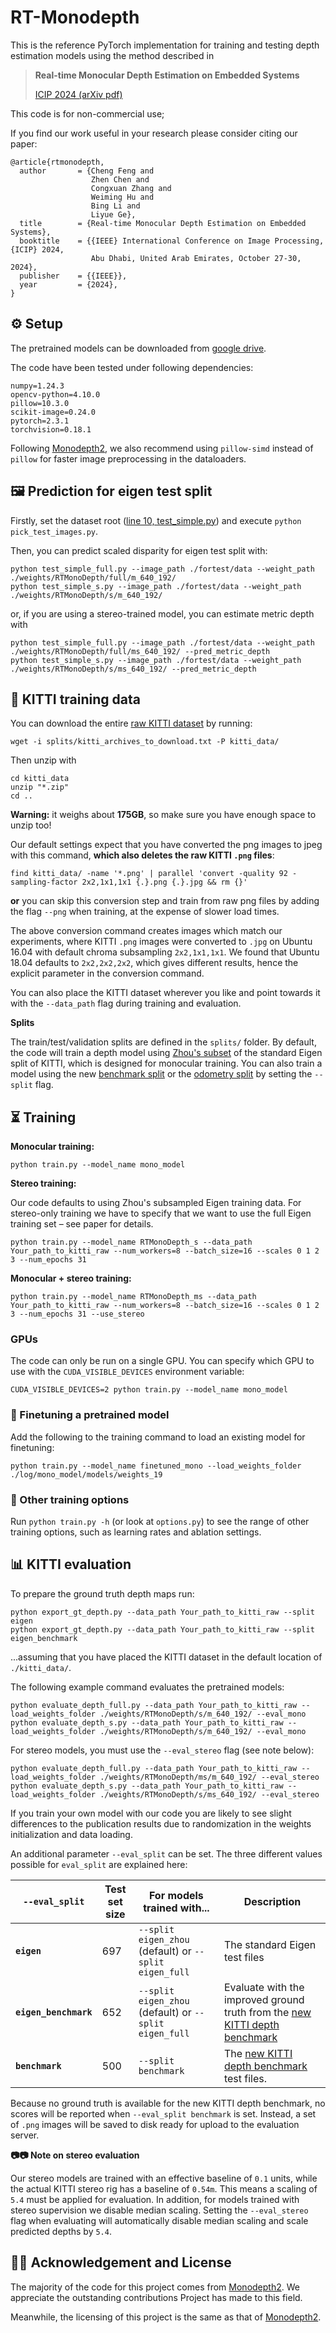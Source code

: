 # RT-Monodepth

This is the reference PyTorch implementation for training and testing depth estimation models using the method described in

> **Real-time Monocular Depth Estimation on Embedded Systems**
>
> [ICIP 2024 (arXiv pdf)](https://arxiv.org/abs/2308.10569)

This code is for non-commercial use;

If you find our work useful in your research please consider citing our paper:

```
@article{rtmonodepth,
  author       = {Cheng Feng and
                  Zhen Chen and
                  Congxuan Zhang and
                  Weiming Hu and
                  Bing Li and
                  Liyue Ge},
  title        = {Real-time Monocular Depth Estimation on Embedded Systems},
  booktitle    = {{IEEE} International Conference on Image Processing, {ICIP} 2024,
                  Abu Dhabi, United Arab Emirates, October 27-30, 2024},
  publisher    = {{IEEE}},
  year         = {2024},
}
```



## ⚙️ Setup
The pretrained models can be downloaded from [google drive](https://drive.google.com/file/d/1Jf5K3m0DfAqVcVCE6y0cKufEKIHu86sz/view?usp=drive_link).

The code have been tested under following dependencies:
```
numpy=1.24.3
opencv-python=4.10.0
pillow=10.3.0
scikit-image=0.24.0
pytorch=2.3.1
torchvision=0.18.1
```
Following [Monodepth2](https://github.com/nianticlabs/monodepth2), we also recommend using `pillow-simd` instead of `pillow` for faster image preprocessing in the dataloaders.


## 🖼️ Prediction for eigen test split
Firstly, set the dataset root ([line 10, test_simple.py](https://github.com/Ecalpal/RT-MonoDepth/blob/2cb4040162798c27a4c2ca4302caeb6b4d8a67c3/pick_test_images.py#L10)) and execute `python pick_test_images.py`.

Then, you can predict scaled disparity for eigen test split with:

```shell
python test_simple_full.py --image_path ./fortest/data --weight_path ./weights/RTMonoDepth/full/m_640_192/
python test_simple_s.py --image_path ./fortest/data --weight_path ./weights/RTMonoDepth/s/m_640_192/
```

or, if you are using a stereo-trained model, you can estimate metric depth with

```shell
python test_simple_full.py --image_path ./fortest/data --weight_path ./weights/RTMonoDepth/full/ms_640_192/ --pred_metric_depth
python test_simple_s.py --image_path ./fortest/data --weight_path ./weights/RTMonoDepth/s/ms_640_192/ --pred_metric_depth
```


## 💾 KITTI training data

You can download the entire [raw KITTI dataset](http://www.cvlibs.net/datasets/kitti/raw_data.php) by running:
```shell
wget -i splits/kitti_archives_to_download.txt -P kitti_data/
```
Then unzip with
```shell
cd kitti_data
unzip "*.zip"
cd ..
```
**Warning:** it weighs about **175GB**, so make sure you have enough space to unzip too!

Our default settings expect that you have converted the png images to jpeg with this command, **which also deletes the raw KITTI `.png` files**:
```shell
find kitti_data/ -name '*.png' | parallel 'convert -quality 92 -sampling-factor 2x2,1x1,1x1 {.}.png {.}.jpg && rm {}'
```
**or** you can skip this conversion step and train from raw png files by adding the flag `--png` when training, at the expense of slower load times.

The above conversion command creates images which match our experiments, where KITTI `.png` images were converted to `.jpg` on Ubuntu 16.04 with default chroma subsampling `2x2,1x1,1x1`.
We found that Ubuntu 18.04 defaults to `2x2,2x2,2x2`, which gives different results, hence the explicit parameter in the conversion command.

You can also place the KITTI dataset wherever you like and point towards it with the `--data_path` flag during training and evaluation.

**Splits**

The train/test/validation splits are defined in the `splits/` folder.
By default, the code will train a depth model using [Zhou's subset](https://github.com/tinghuiz/SfMLearner) of the standard Eigen split of KITTI, which is designed for monocular training.
You can also train a model using the new [benchmark split](http://www.cvlibs.net/datasets/kitti/eval_depth.php?benchmark=depth_prediction) or the [odometry split](http://www.cvlibs.net/datasets/kitti/eval_odometry.php) by setting the `--split` flag.


## ⏳ Training

**Monocular training:**
```shell
python train.py --model_name mono_model
```

**Stereo training:**

Our code defaults to using Zhou's subsampled Eigen training data. For stereo-only training we have to specify that we want to use the full Eigen training set – see paper for details.
```shell
python train.py --model_name RTMonoDepth_s --data_path Your_path_to_kitti_raw --num_workers=8 --batch_size=16 --scales 0 1 2 3 --num_epochs 31
```

**Monocular + stereo training:**
```shell
python train.py --model_name RTMonoDepth_ms --data_path Your_path_to_kitti_raw --num_workers=8 --batch_size=16 --scales 0 1 2 3 --num_epochs 31 --use_stereo
```


### GPUs

The code can only be run on a single GPU.
You can specify which GPU to use with the `CUDA_VISIBLE_DEVICES` environment variable:
```shell
CUDA_VISIBLE_DEVICES=2 python train.py --model_name mono_model
```


### 💽 Finetuning a pretrained model

Add the following to the training command to load an existing model for finetuning:
```shell
python train.py --model_name finetuned_mono --load_weights_folder ./log/mono_model/models/weights_19
```


### 🔧 Other training options

Run `python train.py -h` (or look at `options.py`) to see the range of other training options, such as learning rates and ablation settings.


## 📊 KITTI evaluation

To prepare the ground truth depth maps run:
```shell
python export_gt_depth.py --data_path Your_path_to_kitti_raw --split eigen
python export_gt_depth.py --data_path Your_path_to_kitti_raw --split eigen_benchmark
```
...assuming that you have placed the KITTI dataset in the default location of `./kitti_data/`.

The following example command evaluates the pretrained models:
```shell
python evaluate_depth_full.py --data_path Your_path_to_kitti_raw --load_weights_folder ./weights/RTMonoDepth/s/m_640_192/ --eval_mono
python evaluate_depth_s.py --data_path Your_path_to_kitti_raw --load_weights_folder ./weights/RTMonoDepth/s/m_640_192/ --eval_mono
```
For stereo models, you must use the `--eval_stereo` flag (see note below):
```shell
python evaluate_depth_full.py --data_path Your_path_to_kitti_raw --load_weights_folder ./weights/RTMonoDepth/ms/m_640_192/ --eval_stereo
python evaluate_depth_s.py --data_path Your_path_to_kitti_raw --load_weights_folder ./weights/RTMonoDepth/s/ms_640_192/ --eval_stereo
```
If you train your own model with our code you are likely to see slight differences to the publication results due to randomization in the weights initialization and data loading.

An additional parameter `--eval_split` can be set.
The three different values possible for `eval_split` are explained here:

| `--eval_split`        | Test set size | For models trained with... | Description  |
|-----------------------|---------------|----------------------------|--------------|
| **`eigen`**           | 697           | `--split eigen_zhou` (default) or `--split eigen_full` | The standard Eigen test files |
| **`eigen_benchmark`** | 652           | `--split eigen_zhou` (default) or `--split eigen_full`  | Evaluate with the improved ground truth from the [new KITTI depth benchmark](http://www.cvlibs.net/datasets/kitti/eval_depth.php?benchmark=depth_prediction) |
| **`benchmark`**       | 500           | `--split benchmark`        | The [new KITTI depth benchmark](http://www.cvlibs.net/datasets/kitti/eval_depth.php?benchmark=depth_prediction) test files. |

Because no ground truth is available for the new KITTI depth benchmark, no scores will be reported  when `--eval_split benchmark` is set.
Instead, a set of `.png` images will be saved to disk ready for upload to the evaluation server.



**📷📷 Note on stereo evaluation**

Our stereo models are trained with an effective baseline of `0.1` units, while the actual KITTI stereo rig has a baseline of `0.54m`. This means a scaling of `5.4` must be applied for evaluation.
In addition, for models trained with stereo supervision we disable median scaling.
Setting the `--eval_stereo` flag when evaluating will automatically disable median scaling and scale predicted depths by `5.4`.


## 👩‍⚖️ Acknowledgement and License
The majority of the code for this project comes from [Monodepth2](https://github.com/nianticlabs/monodepth2). We appreciate the outstanding contributions Project has made to this field.

Meanwhile, the licensing of this project is the same as that of [Monodepth2](https://github.com/nianticlabs/monodepth2).
